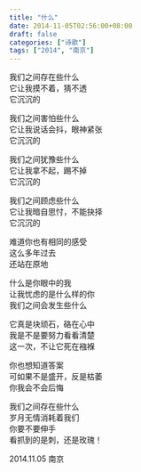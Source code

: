 ```yaml
---
title: "什么"
date: 2014-11-05T02:56:00+08:00
draft: false
categories: ["诗歌"]
tags: ["2014", "南京"]
---
```


我们之间存在些什么  
它让我摸不着，猜不透  
它沉沉的  

我们之间害怕些什么  
它让我说话会抖，眼神紧张  
它沉沉的  

我们之间犹豫些什么  
它让我拿不起，踢不掉  
它沉沉的  

我们之间顾虑些什么  
它让我暗自思忖，不能抉择  
它沉沉的  

难道你也有相同的感受  
这么多年过去  
还站在原地  

什么是你眼中的我  
让我忧虑的是什么样的你  
我们之间会发生些什么  

它真是块顽石，硌在心中  
我是不是要努力看看清楚  
这一次，不让它死在襁褓  

你也想知道答案  
可如果不是盛开，反是枯萎  
你我会不会后悔  

我们之间存在些什么  
岁月无情消耗着我们  
你要不要伸手  
看抓到的是刺，还是玫瑰！  

2014.11.05 南京  
